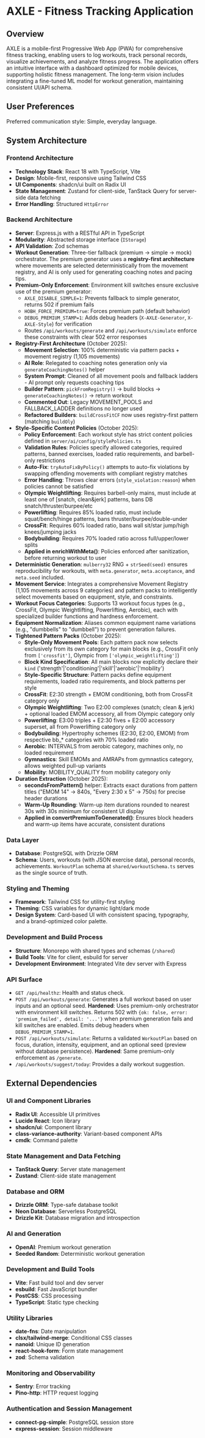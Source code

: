 # AXLE - Fitness Tracking Application

## Overview

AXLE is a mobile-first Progressive Web App (PWA) for comprehensive fitness tracking, enabling users to log workouts, track personal records, visualize achievements, and analyze fitness progress. The application offers an intuitive interface with a dashboard optimized for mobile devices, supporting holistic fitness management. The long-term vision includes integrating a fine-tuned ML model for workout generation, maintaining consistent UI/API schema.

## User Preferences

Preferred communication style: Simple, everyday language.

## System Architecture

### Frontend Architecture
- **Technology Stack**: React 18 with TypeScript, Vite
- **Design**: Mobile-first, responsive using Tailwind CSS
- **UI Components**: shadcn/ui built on Radix UI
- **State Management**: Zustand for client-side, TanStack Query for server-side data fetching
- **Error Handling**: Structured `HttpError`

### Backend Architecture
- **Server**: Express.js with a RESTful API in TypeScript
- **Modularity**: Abstracted storage interface (`IStorage`)
- **API Validation**: Zod schemas
- **Workout Generation**: Three-tier fallback (premium → simple → mock) orchestrator. The premium generator uses a **registry-first architecture** where movements are selected deterministically from the movement registry, and AI is only used for generating coaching notes and pacing tips.
- **Premium-Only Enforcement**: Environment kill switches ensure exclusive use of the premium generator:
  - `AXLE_DISABLE_SIMPLE=1`: Prevents fallback to simple generator, returns 502 if premium fails
  - `HOBH_FORCE_PREMIUM=true`: Forces premium path (default behavior)
  - `DEBUG_PREMIUM_STAMP=1`: Adds debug headers (`X-AXLE-Generator`, `X-AXLE-Style`) for verification
  - Routes `/api/workouts/generate` and `/api/workouts/simulate` enforce these constraints with clear 502 error responses
- **Registry-First Architecture** (October 2025):
  - **Movement Selection**: 100% deterministic via pattern packs + movement registry (1,105 movements)
  - **AI Role**: Relegated to coaching notes generation only via `generateCoachingNotes()` helper
  - **System Prompt**: Cleaned of all movement pools and fallback ladders - AI prompt only requests coaching tips
  - **Builder Pattern**: `pickFromRegistry()` → build blocks → `generateCoachingNotes()` → return workout
  - **Commented Out**: Legacy MOVEMENT_POOLS and FALLBACK_LADDER definitions no longer used
  - **Refactored Builders**: `buildCrossFitCF` now uses registry-first pattern (matching `buildOly`)
- **Style-Specific Content Policies** (October 2025):
  - **Policy Enforcement**: Each workout style has strict content policies defined in `server/ai/config/stylePolicies.ts`
  - **Validation Rules**: Policies specify allowed categories, required patterns, banned exercises, loaded ratio requirements, and barbell-only restrictions
  - **Auto-Fix**: `tryAutoFixByPolicy()` attempts to auto-fix violations by swapping offending movements with compliant registry matches
  - **Error Handling**: Throws clear errors (`style_violation:reason`) when policies cannot be satisfied
  - **Olympic Weightlifting**: Requires barbell-only mains, must include at least one of [snatch, clean&jerk] patterns, bans DB snatch/thruster/burpee/etc
  - **Powerlifting**: Requires 85% loaded ratio, must include squat/bench/hinge patterns, bans thruster/burpee/double-under
  - **CrossFit**: Requires 60% loaded ratio, bans wall sit/star jump/high knees/jumping jacks
  - **Bodybuilding**: Requires 70% loaded ratio across full/upper/lower splits
  - **Applied in enrichWithMeta()**: Policies enforced after sanitization, before returning workout to user
- **Deterministic Generation**: `mulberry32` RNG + `strSeed(seed)` ensures reproducibility for workouts, with `meta.generator`, `meta.acceptance`, and `meta.seed` included.
- **Movement Service**: Integrates a comprehensive Movement Registry (1,105 movements across 9 categories) and pattern packs to intelligently select movements based on equipment, style, and constraints.
- **Workout Focus Categories**: Supports 13 workout focus types (e.g., CrossFit, Olympic Weightlifting, Powerlifting, Aerobic), each with specialized builder functions and hardness enforcement.
- **Equipment Normalization**: Aliases common equipment name variations (e.g., "dumbbells" to "dumbbell") to prevent generation failures.
- **Tightened Pattern Packs** (October 2025):
  - **Style-Only Movement Pools**: Each pattern pack now selects exclusively from its own category for main blocks (e.g., CrossFit only from `['crossfit']`, Olympic from `['olympic_weightlifting']`)
  - **Block Kind Specification**: All main blocks now explicitly declare their `kind` ('strength'|'conditioning'|'skill'|'aerobic'|'mobility')
  - **Style-Specific Structure**: Pattern packs define equipment requirements, loaded ratio requirements, and block patterns per style
  - **CrossFit**: E2:30 strength + EMOM conditioning, both from CrossFit category only
  - **Olympic Weightlifting**: Two E2:00 complexes (snatch; clean & jerk) + optional loaded EMOM accessory, all from Olympic category only
  - **Powerlifting**: E3:00 triples + E2:30 fives + E2:00 accessory superset, all from Powerlifting category only
  - **Bodybuilding**: Hypertrophy schemes (E2:30, E2:00, EMOM) from respective bb_* categories with 70% loaded ratio
  - **Aerobic**: INTERVALS from aerobic category, machines only, no loaded requirement
  - **Gymnastics**: Skill EMOMs and AMRAPs from gymnastics category, allows weighted pull-up variants
  - **Mobility**: MOBILITY_QUALITY from mobility category only
- **Duration Extraction** (October 2025):
  - **secondsFromPattern()** helper: Extracts exact durations from pattern titles ("EMOM 14" → 840s, "Every 2:30 x 5" → 750s) for precise header durations
  - **Warm-Up Rounding**: Warm-up item durations rounded to nearest 30s with 30s minimum for consistent UI display
  - **Applied in convertPremiumToGenerated()**: Ensures block headers and warm-up items have accurate, consistent durations

### Data Layer
- **Database**: PostgreSQL with Drizzle ORM
- **Schema**: Users, workouts (with JSON exercise data), personal records, achievements. `WorkoutPlan` schema at `shared/workoutSchema.ts` serves as the single source of truth.

### Styling and Theming
- **Framework**: Tailwind CSS for utility-first styling
- **Theming**: CSS variables for dynamic light/dark mode
- **Design System**: Card-based UI with consistent spacing, typography, and a brand-optimized color palette.

### Development and Build Process
- **Structure**: Monorepo with shared types and schemas (`/shared`)
- **Build Tools**: Vite for client, esbuild for server
- **Development Environment**: Integrated Vite dev server with Express

### API Surface
- `GET /api/healthz`: Health and status check.
- `POST /api/workouts/generate`: Generates a full workout based on user inputs and an optional seed. **Hardened**: Uses premium-only orchestrator with environment kill switches. Returns 502 with `{ok: false, error: 'premium_failed', detail: '...'}` when premium generation fails and kill switches are enabled. Emits debug headers when `DEBUG_PREMIUM_STAMP=1`.
- `POST /api/workouts/simulate`: Returns a validated `WorkoutPlan` based on focus, duration, intensity, equipment, and an optional seed (preview without database persistence). **Hardened**: Same premium-only enforcement as `/generate`.
- `/api/workouts/suggest/today`: Provides a daily workout suggestion.

## External Dependencies

### UI and Component Libraries
- **Radix UI**: Accessible UI primitives
- **Lucide React**: Icon library
- **shadcn/ui**: Component library
- **class-variance-authority**: Variant-based component APIs
- **cmdk**: Command palette

### State Management and Data Fetching
- **TanStack Query**: Server state management
- **Zustand**: Client-side state management

### Database and ORM
- **Drizzle ORM**: Type-safe database toolkit
- **Neon Database**: Serverless PostgreSQL
- **Drizzle Kit**: Database migration and introspection

### AI and Generation
- **OpenAI**: Premium workout generation
- **Seeded Random**: Deterministic workout generation

### Development and Build Tools
- **Vite**: Fast build tool and dev server
- **esbuild**: Fast JavaScript bundler
- **PostCSS**: CSS processing
- **TypeScript**: Static type checking

### Utility Libraries
- **date-fns**: Date manipulation
- **clsx/tailwind-merge**: Conditional CSS classes
- **nanoid**: Unique ID generation
- **react-hook-form**: Form state management
- **zod**: Schema validation

### Monitoring and Observability
- **Sentry**: Error tracking
- **Pino-http**: HTTP request logging

### Authentication and Session Management
- **connect-pg-simple**: PostgreSQL session store
- **express-session**: Session middleware